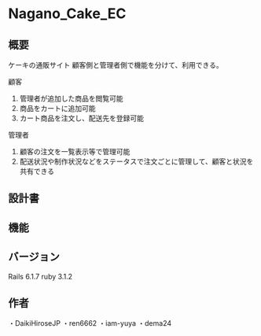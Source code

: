 # Nagano_Cake_EC

## 概要
  ケーキの通販サイト
  顧客側と管理者側で機能を分けて、利用できる。
  
  顧客
  1. 管理者が追加した商品を閲覧可能
  2. 商品をカートに追加可能
  3. カート商品を注文し、配送先を登録可能
  
  管理者
  1. 顧客の注文を一覧表示等で管理可能
  2. 配送状況や制作状況などをステータスで注文ごとに管理して、顧客と状況を共有できる

## 設計書

## 機能

## バージョン
Rails 6.1.7  ruby 3.1.2

## 作者
・DaikiHiroseJP
・ren6662
・iam-yuya
・dema24
